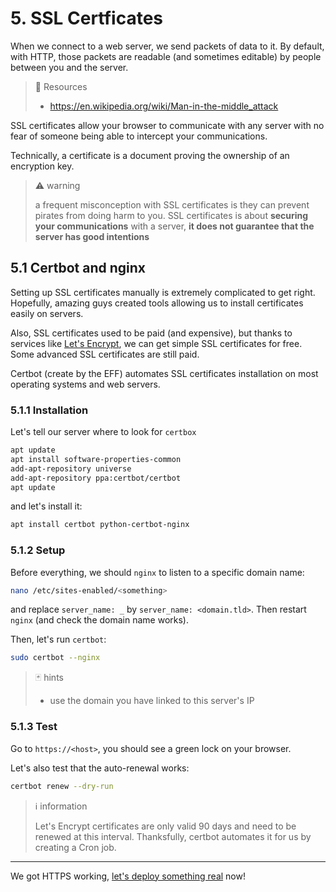 # 5. SSL Certficates

When we connect to a web server, we send packets of data to it. By default, with HTTP, those packets are readable (and sometimes editable) by people between you and the server.

> 📖 Resources
>  
> - https://en.wikipedia.org/wiki/Man-in-the-middle_attack

SSL certificates allow your browser to communicate with any server with no fear of someone being able to intercept your communications.

Technically, a certificate is a document proving the ownership of an encryption key.

> ⚠️ warning
>
> a frequent misconception with SSL certificates is they can prevent pirates from doing harm to you. SSL certificates is about **securing your communications** with a server, **it does not guarantee that the server has good intentions**

## 5.1 Certbot and nginx

Setting up SSL certificates manually is extremely complicated to get right. Hopefully, amazing guys created tools allowing us to install certificates easily on servers.

Also, SSL certificates used to be paid (and expensive), but thanks to services like [Let's Encrypt](https://letsencrypt.org/), we can get simple SSL certificates for free. Some advanced SSL certificates are still paid.

Certbot (create by the EFF) automates SSL certificates installation on most operating systems and web servers.

### 5.1.1 Installation
Let's tell our server where to look for `certbox`

```bash
apt update
apt install software-properties-common
add-apt-repository universe
add-apt-repository ppa:certbot/certbot
apt update
```

and let's install it:

```bash
apt install certbot python-certbot-nginx
```

### 5.1.2 Setup

Before everything, we should `nginx` to listen to a specific domain name:

```bash
nano /etc/sites-enabled/<something>
```

and replace `server_name: _` by `server_name: <domain.tld>`. Then restart `nginx` (and check the domain name works).

Then, let's run `certbot`:

```bash
sudo certbot --nginx
```

> 🃏 hints
>
> - use the domain you have linked to this server's IP

### 5.1.3 Test

Go to `https://<host>`, you should see a green lock on your browser.

Let's also test that the auto-renewal works:

```bash
certbot renew --dry-run
```

> ℹ️ information
>
> Let's Encrypt certificates are only valid 90 days and need to be renewed at this interval. Thanksfully, certbot automates it for us by creating a Cron job.

---

We got HTTPS working, [let's deploy something real](6.deployment.md) now!
